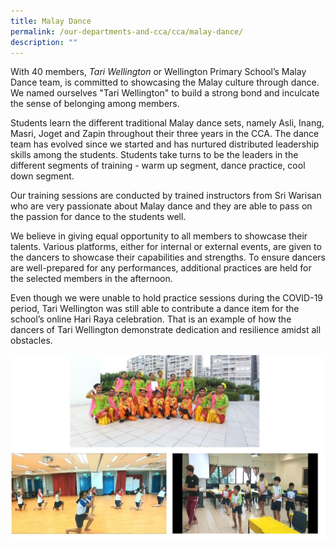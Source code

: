 ```yaml
---
title: Malay Dance
permalink: /our-departments-and-cca/cca/malay-dance/
description: ""
---
```

With 40 members,&nbsp;_Tari Wellington_&nbsp;or Wellington Primary School’s Malay Dance team, is committed to showcasing the Malay culture through dance. We named ourselves "Tari Wellington" to build a strong bond and inculcate the sense of belonging among members.

Students learn the different traditional Malay dance sets, namely Asli, Inang, Masri, Joget and Zapin throughout their three years in the CCA. The dance team has evolved since we started and has nurtured distributed leadership skills among the students. Students take turns to be the leaders in the different segments of training - warm up segment, dance practice, cool down segment.

Our training sessions are conducted by trained instructors from Sri Warisan who are very passionate about Malay dance and they are able to pass on the passion for dance to the students well.

We believe in giving equal opportunity to all members to showcase their talents.&nbsp;Various platforms, either for internal or external events, are given to the dancers to showcase their capabilities and strengths.&nbsp;To ensure dancers are well-prepared for any performances, additional practices are held for the selected members in the afternoon.

Even though we were unable to hold practice sessions during the COVID-19 period, Tari Wellington was still able to contribute a dance item for the school’s online Hari Raya celebration. That is an example of how the dancers of Tari Wellington demonstrate dedication and resilience amidst all obstacles.

![](/images/malay%20dance.jpg)